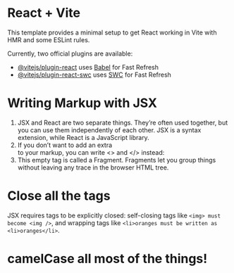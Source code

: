 # React + Vite

This template provides a minimal setup to get React working in Vite with HMR and some ESLint rules.

Currently, two official plugins are available:

- [@vitejs/plugin-react](https://github.com/vitejs/vite-plugin-react/blob/main/packages/plugin-react/README.md) uses [Babel](https://babeljs.io/) for Fast Refresh
- [@vitejs/plugin-react-swc](https://github.com/vitejs/vite-plugin-react-swc) uses [SWC](https://swc.rs/) for Fast Refresh

# Writing Markup with JSX

1. JSX and React are two separate things. They’re often used together, but you can use them independently of each other. JSX is a syntax extension, while React is a JavaScript library.
2. If you don’t want to add an extra <div> to your markup, you can write <> and </> instead:
3. This empty tag is called a Fragment. Fragments let you group things without leaving any trace in the browser HTML tree.

# Close all the tags

JSX requires tags to be explicitly closed: self-closing tags like `<img> must become <img />`, and wrapping tags like `<li>oranges must be written as <li>oranges</li>`.

# camelCase all most of the things!
